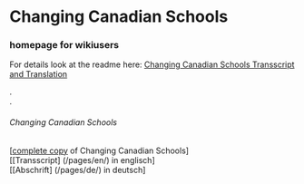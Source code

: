 # Changing Canadian Schools
### homepage for wikiusers 
For details look at the readme here: 
[Changing Canadian Schools Transscript and Translation](readme)

.  
.  
###### Changing Canadian Schools

[[complete copy](/copies-from-original/BestCopy_Changing_Canadian_Schools_Perspectives_on_Disability_and_Inclusion.pdf) of Changing Canadian Schools]  
[[Transscript] (/pages/en/) in englisch]  
[[Abschrift] (/pages/de/) in deutsch]

